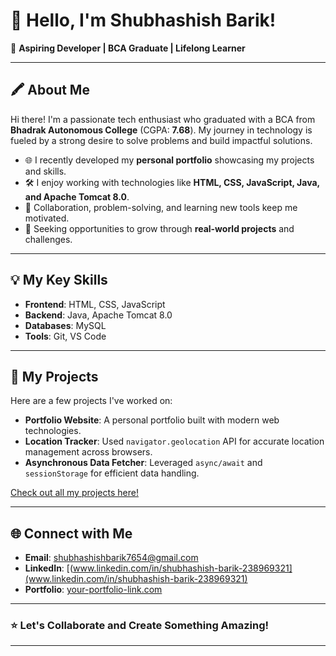 # 👋 Hello, I'm Shubhashish Barik!  

🌟 **Aspiring Developer | BCA Graduate | Lifelong Learner**  

---

## 🖍 About Me  
Hi there! I'm a passionate tech enthusiast who graduated with a BCA from **Bhadrak Autonomous College** (CGPA: **7.68**). My journey in technology is fueled by a strong desire to solve problems and build impactful solutions.

- 🌐 I recently developed my **personal portfolio** showcasing my projects and skills.  
- 🛠️ I enjoy working with technologies like **HTML, CSS, JavaScript, Java, and Apache Tomcat 8.0**.  
- 🤝 Collaboration, problem-solving, and learning new tools keep me motivated.  
- 🎯 Seeking opportunities to grow through **real-world projects** and challenges.  

---

## 💡 My Key Skills  
- **Frontend**: HTML, CSS, JavaScript  
- **Backend**: Java, Apache Tomcat 8.0  
- **Databases**: MySQL  
- **Tools**: Git, VS Code  

---

## 🌟 My Projects  
Here are a few projects I've worked on:  
- **Portfolio Website**: A personal portfolio built with modern web technologies.  
- **Location Tracker**: Used `navigator.geolocation` API for accurate location management across browsers.  
- **Asynchronous Data Fetcher**: Leveraged `async/await` and `sessionStorage` for efficient data handling.  

[Check out all my projects here!](#) <!-- Replace with your portfolio or GitHub projects link -->

---

## 🌐 Connect with Me  
- **Email**: [shubhashishbarik7654@gmail.com](mailto:shubhashishbarik7654@gmail.com)  
- **LinkedIn**: [(www.linkedin.com/in/shubhashish-barik-238969321](www.linkedin.com/in/shubhashish-barik-238969321)  
- **Portfolio**: [your-portfolio-link.com](https://your-portfolio-link.com)  

---

### ⭐ Let's Collaborate and Create Something Amazing!  

---
